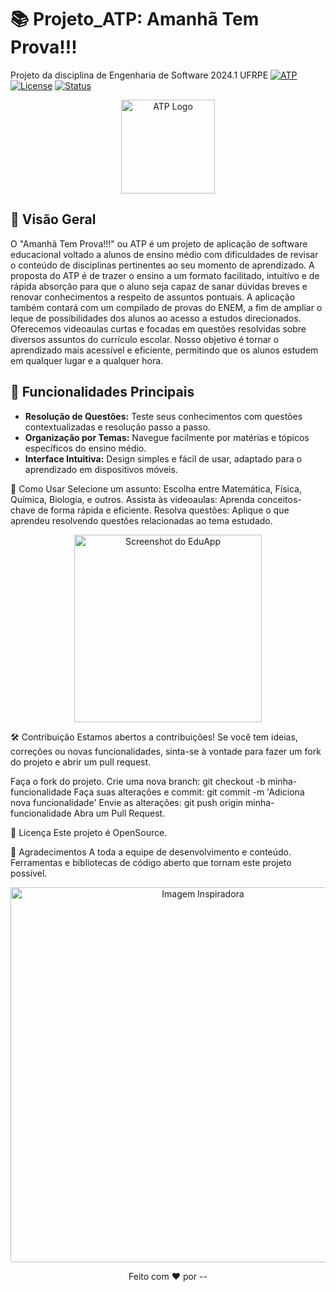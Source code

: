 # 📚 Projeto_ATP: Amanhã Tem Prova!!!
Projeto da disciplina de Engenharia de Software 2024.1 UFRPE
[![ATP](https://img.shields.io/badge/EduApp-Educational-blue)]()
[![License](https://img.shields.io/badge/license-MIT-green)](LICENSE)
[![Status](https://img.shields.io/badge/status-Em%20Desenvolvimento-yellow)]()

<p align="center">
  <img src="https://via.placeholder.com/150" alt="ATP Logo" width="150"/>
</p>

## 🌟 Visão Geral

O "Amanhã Tem Prova!!!" ou ATP é um projeto de aplicação de software educacional voltado a alunos de ensino médio com dificuldades de revisar o conteúdo de disciplinas pertinentes ao seu momento de aprendizado. A proposta do ATP é de trazer o ensino a um formato facilitado, intuitívo e de rápida absorção para que o aluno seja capaz de sanar dúvidas breves e renovar conhecimentos a respeito de assuntos pontuais. A aplicação também contará com um compilado de provas do ENEM, a fim de ampliar o leque de possibilidades dos alunos ao acesso a estudos direcionados. Oferecemos videoaulas curtas e focadas em questões resolvidas sobre diversos assuntos do currículo escolar. Nosso objetivo é tornar o aprendizado mais acessível e eficiente, permitindo que os alunos estudem em qualquer lugar e a qualquer hora.

## 🎯 Funcionalidades Principais

- **Resolução de Questões:** Teste seus conhecimentos com questões contextualizadas e resolução passo a passo.
- **Organização por Temas:** Navegue facilmente por matérias e tópicos específicos do ensino médio.
- **Interface Intuitiva:** Design simples e fácil de usar, adaptado para o aprendizado em dispositivos móveis.

📱 Como Usar
Selecione um assunto: Escolha entre Matemática, Física, Química, Biologia, e outros.
Assista às videoaulas: Aprenda conceitos-chave de forma rápida e eficiente.
Resolva questões: Aplique o que aprendeu resolvendo questões relacionadas ao tema estudado.
<p align="center">
  <img src="https://via.placeholder.com/300x600" alt="Screenshot do EduApp" width="300"/>
</p>
🛠️ Contribuição
Estamos abertos a contribuições! Se você tem ideias, correções ou novas funcionalidades, sinta-se à vontade para fazer um fork do projeto e abrir um pull request.

Faça o fork do projeto.
Crie uma nova branch: git checkout -b minha-funcionalidade
Faça suas alterações e commit: git commit -m 'Adiciona nova funcionalidade'
Envie as alterações: git push origin minha-funcionalidade
Abra um Pull Request.


📄 Licença
Este projeto é OpenSource.

🙌 Agradecimentos
A toda a equipe de desenvolvimento e conteúdo.
Ferramentas e bibliotecas de código aberto que tornam este projeto possível.
<p align="center">
  <img src="https://via.placeholder.com/600x200" alt="Imagem Inspiradora" width="600"/>
</p>
<p align="center">
  Feito com ❤️ por --
</p>
